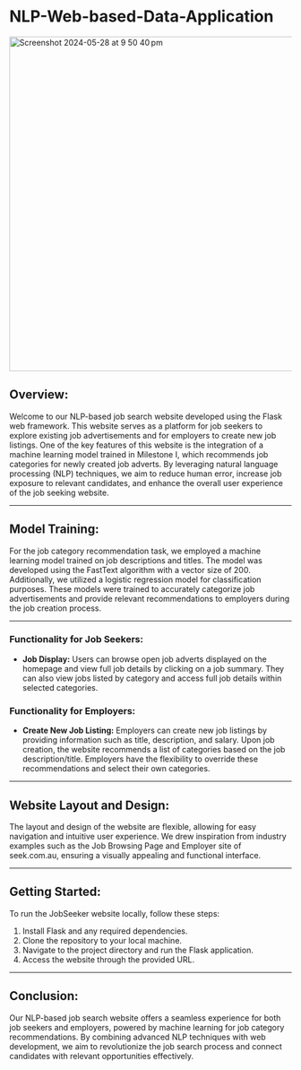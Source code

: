 # NLP-Web-based-Data-Application

<img width="597" alt="Screenshot 2024-05-28 at 9 50 40 pm" src="https://github.com/Sunita0096/NLP-Web-based-Data-Application/assets/170689976/a4f1fac0-207a-4bbd-89af-c83ed0fa32cc">


## Overview:

Welcome to our NLP-based job search website developed using the Flask web framework. This website serves as a platform for job seekers to explore existing job advertisements and for employers to create new job listings. One of the key features of this website is the integration of a machine learning model trained in Milestone I, which recommends job categories for newly created job adverts. By leveraging natural language processing (NLP) techniques, we aim to reduce human error, increase job exposure to relevant candidates, and enhance the overall user experience of the job seeking website.

---

## Model Training:

For the job category recommendation task, we employed a machine learning model trained on job descriptions and titles. The model was developed using the FastText algorithm with a vector size of 200. Additionally, we utilized a logistic regression model for classification purposes. These models were trained to accurately categorize job advertisements and provide relevant recommendations to employers during the job creation process.

---

### Functionality for Job Seekers:
- **Job Display:** Users can browse open job adverts displayed on the homepage and view full job details by clicking on a job summary. They can also view jobs listed by category and access full job details within selected categories.

### Functionality for Employers:
- **Create New Job Listing:** Employers can create new job listings by providing information such as title, description, and salary. Upon job creation, the website recommends a list of categories based on the job description/title. Employers have the flexibility to override these recommendations and select their own categories.

---

## Website Layout and Design:

The layout and design of the website are flexible, allowing for easy navigation and intuitive user experience. We drew inspiration from industry examples such as the Job Browsing Page and Employer site of seek.com.au, ensuring a visually appealing and functional interface.

---
## Getting Started:

To run the JobSeeker website locally, follow these steps:

1. Install Flask and any required dependencies.
2. Clone the repository to your local machine.
3. Navigate to the project directory and run the Flask application.
4. Access the website through the provided URL.
   
---
## Conclusion:

Our NLP-based job search website offers a seamless experience for both job seekers and employers, powered by machine learning for job category recommendations. By combining advanced NLP techniques with web development, we aim to revolutionize the job search process and connect candidates with relevant opportunities effectively.

